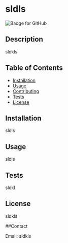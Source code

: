 # sldls
  ![Badge for GitHub](https://img.shields.io/badge/license-sldkls-brightgreen) 
  
  
  ## Description 
  
  
  sldkls
  ## Table of Contents
  * [Installation](#installation)
  * [Usage](#usage)
  * [Contributing](#contributing)
  * [Tests](#tests)
  * [License](#license)
  
  ## Installation
  
  
  sldls
  
  ## Usage 
  
   
  sldls
  
  ## Tests
  
  
  sldkl
  
  ## License
  
  sldkls
  
  
  ##Contact

  Email: sldkls
  